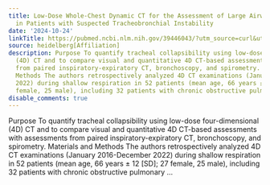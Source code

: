 ```yaml
---
title: Low-Dose Whole-Chest Dynamic CT for the Assessment of Large Airway Collapsibility
  in Patients with Suspected Tracheobronchial Instability
date: '2024-10-24'
linkTitle: https://pubmed.ncbi.nlm.nih.gov/39446043/?utm_source=curl&utm_medium=rss&utm_campaign=pubmed-2&utm_content=1FakS-2QOkCT8HsMOQP1bCRQ4YzyumYOmxmF0moLsQ3dFB1E9V&fc=20220326224207&ff=20241024201603&v=2.18.0.post9+e462414
source: heidelberg[Affiliation]
description: Purpose To quantify tracheal collapsibility using low-dose four-dimensional
  (4D) CT and to compare visual and quantitative 4D CT-based assessments with assessments
  from paired inspiratory-expiratory CT, bronchoscopy, and spirometry. Materials and
  Methods The authors retrospectively analyzed 4D CT examinations (January 2016-December
  2022) during shallow respiration in 52 patients (mean age, 66 years ± 12 [SD]; 27
  female, 25 male), including 32 patients with chronic obstructive pulmonary ...
disable_comments: true
---
```

Purpose To quantify tracheal collapsibility using low-dose four-dimensional (4D) CT and to compare visual and quantitative 4D CT-based assessments with assessments from paired inspiratory-expiratory CT, bronchoscopy, and spirometry. Materials and Methods The authors retrospectively analyzed 4D CT examinations (January 2016-December 2022) during shallow respiration in 52 patients (mean age, 66 years ± 12 [SD]; 27 female, 25 male), including 32 patients with chronic obstructive pulmonary ...